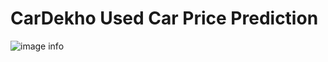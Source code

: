 # CarDekho Used Car Price Prediction
![image info](https://stimg.cardekho.com/pwa/img/carDekho-newLogo.svg)